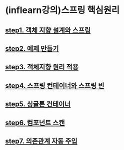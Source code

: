 # (inflearn강의)스프링 핵심원리 
## [step1. 객체 지향 설계와 스프링](https://velog.io/@pjm4142/%EC%8A%A4%ED%94%84%EB%A7%81-%ED%95%B5%EC%8B%AC-%EC%9B%90%EB%A6%AC1-%EA%B0%9D%EC%B2%B4-%EC%A7%80%ED%96%A5-%EC%84%A4%EA%B3%84%EC%99%80-%EC%8A%A4%ED%94%84%EB%A7%81)

## [step2. 예제 만들기](https://velog.io/@pjm4142/%EC%8A%A4%ED%94%84%EB%A7%81-%ED%95%B5%EC%8B%AC-%EC%9B%90%EB%A6%AC2-%EC%98%88%EC%A0%9C-%EB%A7%8C%EB%93%A4%EA%B8%B0-1)

## [step3. 객체지향 원리 적용](https://velog.io/@pjm4142/%EC%8A%A4%ED%94%84%EB%A7%81-%ED%95%B5%EC%8B%AC-%EC%9B%90%EB%A6%AC3-%EA%B0%9D%EC%B2%B4%EC%A7%80%ED%96%A5-%EC%9B%90%EB%A6%AC-%EC%A0%81%EC%9A%A9)

## [step4. 스프링 컨테이너와 스프링 빈](https://velog.io/@pjm4142/%EC%8A%A4%ED%94%84%EB%A7%81-%ED%95%B5%EC%8B%AC-%EC%9B%90%EB%A6%AC4-%EC%8A%A4%ED%94%84%EB%A7%81-%EC%BB%A8%ED%85%8C%EC%9D%B4%EB%84%88%EC%99%80-%EC%8A%A4%ED%94%84%EB%A7%81-%EB%B9%88)

## [step5. 싱글톤 컨테이너](https://velog.io/@pjm4142/%EC%8A%A4%ED%94%84%EB%A7%81-%ED%95%B5%EC%8B%AC-%EC%9B%90%EB%A6%AC5-%EC%8B%B1%EA%B8%80%ED%86%A4-%EC%BB%A8%ED%85%8C%EC%9D%B4%EB%84%88)

## [step6. 컴포넌트 스캔](https://velog.io/@pjm4142/%EC%8A%A4%ED%94%84%EB%A7%81-%ED%95%B5%EC%8B%AC-%EC%9B%90%EB%A6%AC6-%EC%BB%B4%ED%8F%AC%EB%84%8C%ED%8A%B8-%EC%8A%A4%EC%BA%94)

## [step7. 의존관계 자동 주입](https://velog.io/@pjm4142/%EC%8A%A4%ED%94%84%EB%A7%81-%ED%95%B5%EC%8B%AC-%EC%9B%90%EB%A6%AC7-%EC%9D%98%EC%A1%B4%EA%B4%80%EA%B3%84-%EC%9E%90%EB%8F%99-%EC%A3%BC%EC%9E%85)


